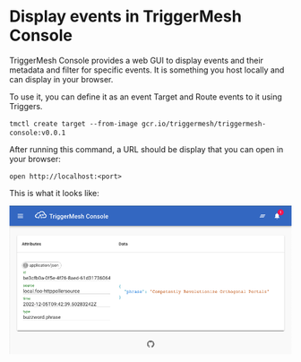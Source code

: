 # Display events in TriggerMesh Console

TriggerMesh Console provides a web GUI to display events and their metadata and filter for specific events. It is something you host locally and can display in your browser.

To use it, you can define it as an event Target and Route events to it using Triggers.

```
tmctl create target --from-image gcr.io/triggermesh/triggermesh-console:v0.0.1
```

After running this command, a URL should be display that you can open in your browser:

```
open http://localhost:<port>
```

This is what it looks like:

![](../assets/images/quickstart/quickstart-sockeye-v2.png)
